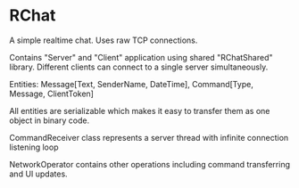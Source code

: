 # RChat

A simple realtime chat. Uses raw TCP connections.

Contains "Server" and "Client" application using shared "RChatShared" library. Different clients can connect to a single server simultaneously.

Entities: Message[Text, SenderName, DateTime], Command[Type, Message, ClientToken]

All entities are serializable which makes it easy to transfer them as one object in binary code.

CommandReceiver class represents a server thread with infinite connection listening loop

NetworkOperator contains other operations including command transferring and UI updates.
